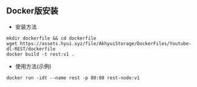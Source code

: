 ## Docker版安装
* 安装方法
```
mkdir dockerfile && cd dockerfile
wget https://assets.hyui.xyz/file/AkhyuiStorage/DockerFiles/Youtube-dl-REST/dockerfile
docker build -t rest:v1 .
```
* 使用方法(示例)
```
docker run -idt --name rest -p 80:80 rest-node:v1
```